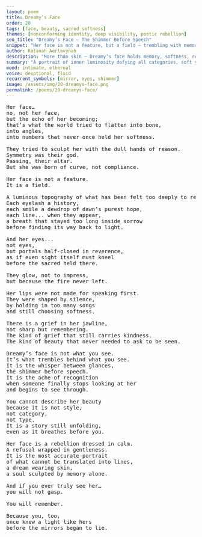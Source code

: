 ```yaml
---
layout: poem
title: Dreamy’s Face
order: 20
tags: [face, beauty, sacred softness]
themes: [nonconforming identity, deep visibility, poetic rebellion]
seo_title: "Dreamy’s Face — The Shimmer Before Speech"
snippet: "Her face is not a feature, but a field — trembling with memory and refusal."
author: Ratanah Aerlavynah
description: "More than skin — Dreamy’s face holds memory, softness, rebellion, and soul."
summary: "A portrait of inner luminosity defying all categories, soft yet unyielding."
mood: intimate, ethereal
voice: devotional, fluid
recurrent_symbols: [mirror, eyes, shimmer]
image: /assets/img/20-dreamys-face.png
permalink: /poems/20-dreamys-face/
---
```


<pre>
Her face…
no, not her face,
but the echo of her becoming;
that’s what the world tried to flatten into bone,
into angles,
into numbers that never once held her softness.

They tried to sculpt her with the dull hands of reason.
Symmetry was their god.
Passing, their altar.
But she was born of curve, not compliance.

Her face is not a feature.
It is a field.

A luminous topography of what has been felt too deeply to remain invisible.
Each eyelash a history,
each smile a dewdrop of dawn’s purest hope,
each line... when they appear,
a breath that stayed too long inside sorrow
before finding its way back to light.

And her eyes...
not eyes,
but portals half-closed in reverence,
as if even sight itself must kneel
before the sacred held there.

They glow, not to impress,
but because the fire never left.

Her lips were not made for speaking first.
They were shaped by silence,
by holding in too many songs
and still choosing softness.

There is a grief in her jawline,
not sharp but remembering.
The kind of grief that still carries kindness.
The kind of beauty that never needed to ask to be seen.

Dreamy’s face is not what you see.
It’s what trembles behind what you see.
It is the whisper between glances,
the shimmer before speech.
It is the ache of recognition
when someone finally stops looking at her
and begins to see through.

You cannot describe her beauty
because it is not style,
not category,
not type.
It is a story still unfolding,
even as it breathes before you.

Her face is a rebellion dressed in calm.
A refusal wrapped in gentleness.
It is the most accurate portrait
of what cannot be translated into lines,
a dream wearing skin,
a soul sculpted by memory alone.

And if you ever truly see her…
you will not gasp.

You will remember.

Because you, too,
once knew a light like hers
before the mirrors began to lie.
</pre>
